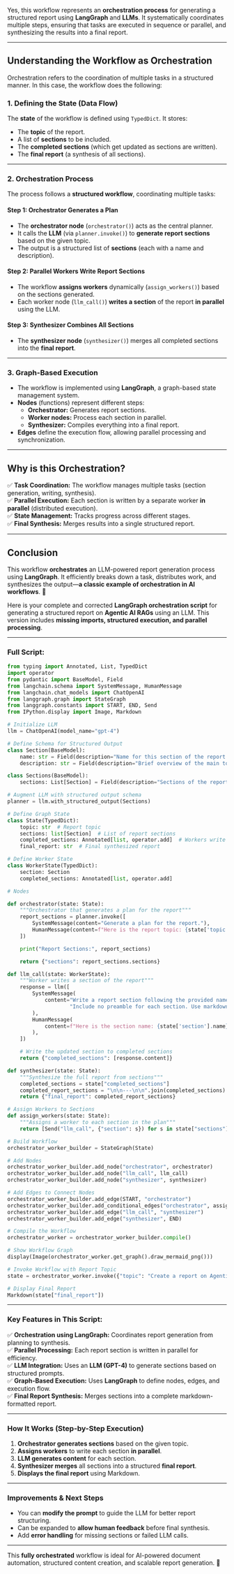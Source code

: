 Yes, this workflow represents an **orchestration process** for generating a structured report using **LangGraph** and **LLMs**. It systematically coordinates multiple steps, ensuring that tasks are executed in sequence or parallel, and synthesizing the results into a final report.

---

## **Understanding the Workflow as Orchestration**
Orchestration refers to the coordination of multiple tasks in a structured manner. In this case, the workflow does the following:

### **1. Defining the State (Data Flow)**
The **state** of the workflow is defined using `TypedDict`. It stores:
- The **topic** of the report.
- A list of **sections** to be included.
- The **completed sections** (which get updated as sections are written).
- The **final report** (a synthesis of all sections).

---
### **2. Orchestration Process**
The process follows a **structured workflow**, coordinating multiple tasks:

#### **Step 1: Orchestrator Generates a Plan**  
- The **orchestrator node** (`orchestrator()`) acts as the central planner.
- It calls the **LLM** (via `planner.invoke()`) to **generate report sections** based on the given topic.
- The output is a structured list of **sections** (each with a name and description).

#### **Step 2: Parallel Workers Write Report Sections**
- The workflow **assigns workers** dynamically (`assign_workers()`) based on the sections generated.
- Each worker node (`llm_call()`) **writes a section** of the report **in parallel** using the LLM.

#### **Step 3: Synthesizer Combines All Sections**
- The **synthesizer node** (`synthesizer()`) merges all completed sections into the **final report**.

---
### **3. Graph-Based Execution**
- The workflow is implemented using **LangGraph**, a graph-based state management system.
- **Nodes** (functions) represent different steps:
  - **Orchestrator:** Generates report sections.
  - **Worker nodes:** Process each section in parallel.
  - **Synthesizer:** Compiles everything into a final report.
- **Edges** define the execution flow, allowing parallel processing and synchronization.

---
## **Why is this Orchestration?**
✅ **Task Coordination:** The workflow manages multiple tasks (section generation, writing, synthesis).  
✅ **Parallel Execution:** Each section is written by a separate worker **in parallel** (distributed execution).  
✅ **State Management:** Tracks progress across different stages.  
✅ **Final Synthesis:** Merges results into a single structured report.  

---
## **Conclusion**
This workflow **orchestrates** an LLM-powered report generation process using **LangGraph**. It efficiently breaks down a task, distributes work, and synthesizes the output—**a classic example of orchestration in AI workflows**. 🚀

Here is your complete and corrected **LangGraph orchestration script** for generating a structured report on **Agentic AI RAGs** using an LLM. This version includes **missing imports, structured execution, and parallel processing**.

---

### **Full Script:**
```python
from typing import Annotated, List, TypedDict
import operator
from pydantic import BaseModel, Field
from langchain.schema import SystemMessage, HumanMessage
from langchain.chat_models import ChatOpenAI
from langgraph.graph import StateGraph
from langgraph.constants import START, END, Send
from IPython.display import Image, Markdown

# Initialize LLM
llm = ChatOpenAI(model_name="gpt-4")

# Define Schema for Structured Output
class Section(BaseModel):
    name: str = Field(description="Name for this section of the report.")
    description: str = Field(description="Brief overview of the main topics and concepts to be covered in this section.")

class Sections(BaseModel):
    sections: List[Section] = Field(description="Sections of the report.")

# Augment LLM with structured output schema
planner = llm.with_structured_output(Sections)

# Define Graph State
class State(TypedDict):
    topic: str  # Report topic
    sections: list[Section]  # List of report sections
    completed_sections: Annotated[list, operator.add]  # Workers write to this key in parallel
    final_report: str  # Final synthesized report

# Define Worker State
class WorkerState(TypedDict):
    section: Section
    completed_sections: Annotated[list, operator.add]

# Nodes

def orchestrator(state: State):
    """Orchestrator that generates a plan for the report"""
    report_sections = planner.invoke([
        SystemMessage(content="Generate a plan for the report."),
        HumanMessage(content=f"Here is the report topic: {state['topic']}")
    ])

    print("Report Sections:", report_sections)

    return {"sections": report_sections.sections}

def llm_call(state: WorkerState):
    """Worker writes a section of the report"""
    response = llm([
        SystemMessage(
            content="Write a report section following the provided name and description. "
                    "Include no preamble for each section. Use markdown formatting."
        ),
        HumanMessage(
            content=f"Here is the section name: {state['section'].name} and description: {state['section'].description}"
        ),
    ])

    # Write the updated section to completed sections
    return {"completed_sections": [response.content]}

def synthesizer(state: State):
    """Synthesize the full report from sections"""
    completed_sections = state["completed_sections"]
    completed_report_sections = "\n\n---\n\n".join(completed_sections)
    return {"final_report": completed_report_sections}

# Assign Workers to Sections
def assign_workers(state: State):
    """Assigns a worker to each section in the plan"""
    return [Send("llm_call", {"section": s}) for s in state["sections"]]

# Build Workflow
orchestrator_worker_builder = StateGraph(State)

# Add Nodes
orchestrator_worker_builder.add_node("orchestrator", orchestrator)
orchestrator_worker_builder.add_node("llm_call", llm_call)
orchestrator_worker_builder.add_node("synthesizer", synthesizer)

# Add Edges to Connect Nodes
orchestrator_worker_builder.add_edge(START, "orchestrator")
orchestrator_worker_builder.add_conditional_edges("orchestrator", assign_workers, ["llm_call"])
orchestrator_worker_builder.add_edge("llm_call", "synthesizer")
orchestrator_worker_builder.add_edge("synthesizer", END)

# Compile the Workflow
orchestrator_worker = orchestrator_worker_builder.compile()

# Show Workflow Graph
display(Image(orchestrator_worker.get_graph().draw_mermaid_png()))

# Invoke Workflow with Report Topic
state = orchestrator_worker.invoke({"topic": "Create a report on Agentic AI RAGs"})

# Display Final Report
Markdown(state["final_report"])
```

---

### **Key Features in This Script:**
✅ **Orchestration using LangGraph:** Coordinates report generation from planning to synthesis.  
✅ **Parallel Processing:** Each report section is written in parallel for efficiency.  
✅ **LLM Integration:** Uses an **LLM (GPT-4)** to generate sections based on structured prompts.  
✅ **Graph-Based Execution:** Uses **LangGraph** to define nodes, edges, and execution flow.  
✅ **Final Report Synthesis:** Merges sections into a complete markdown-formatted report.  

---

### **How It Works (Step-by-Step Execution)**
1. **Orchestrator generates sections** based on the given topic.
2. **Assigns workers** to write each section **in parallel**.
3. **LLM generates content** for each section.
4. **Synthesizer merges** all sections into a structured **final report**.
5. **Displays the final report** using Markdown.

---

### **Improvements & Next Steps**
- You can **modify the prompt** to guide the LLM for better report structuring.
- Can be expanded to **allow human feedback** before final synthesis.
- Add **error handling** for missing sections or failed LLM calls.

---

This **fully orchestrated** workflow is ideal for AI-powered document automation, structured content creation, and scalable report generation. 🚀